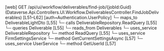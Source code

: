 [web] GET /api/ui/workflow/deliverables/find-job/{jobId:Guid}  (Dataverse.Api.Controllers.UI.Workflow.DeliverablesController.FindJobDeliverables)  [L51–L62] [auth=Authentication.UserPolicy]
  └─ maps_to DeliverableLightDto [L55]
  └─ calls DeliverableRepository.ReadQuery [L55]
  └─ queries Deliverable [L55]
    └─ reads_from Deliverables
  └─ uses_service DeliverableRepository
    └─ method ReadQuery [L55]
  └─ uses_service FirmSettingsService
    └─ method GetCurrentSettingsAsync [L57]
  └─ uses_service UserService
    └─ method GetUserId [L57]

